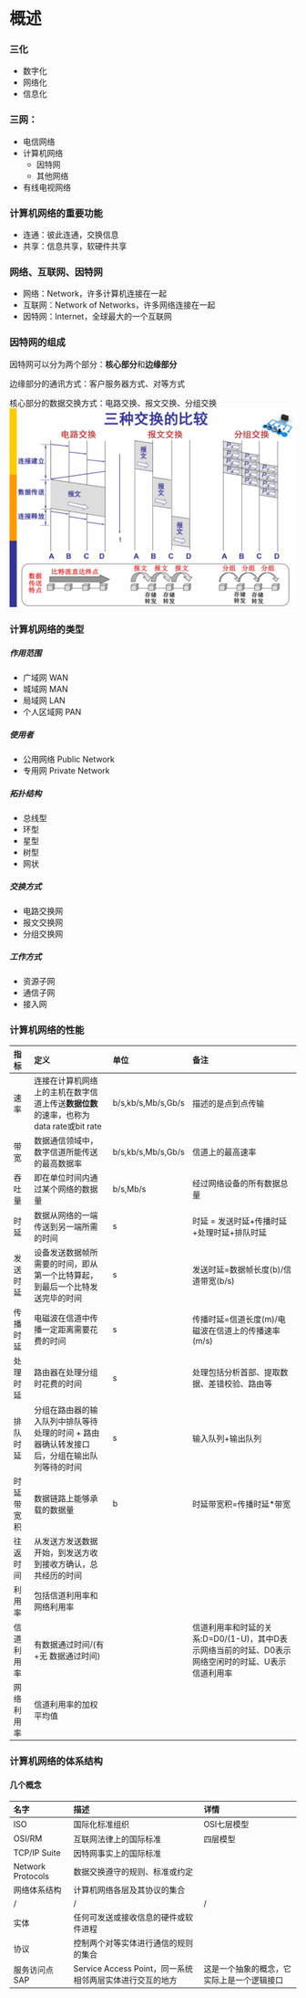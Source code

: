# 概述

### 三化
* 数字化
* 网络化
* 信息化

### 三网：
* 电信网络
* 计算机网络
  * 因特网
  * 其他网络
* 有线电视网络

### 计算机网络的重要功能
* 连通：彼此连通，交换信息
* 共享：信息共享，软硬件共享

### 网络、互联网、因特网
* 网络：Network，许多计算机连接在一起
* 互联网：Network of Networks，许多网络连接在一起
* 因特网：Internet，全球最大的一个互联网

### 因特网的组成
因特网可以分为两个部分：**核心部分**和**边缘部分**

边缘部分的通讯方式：客户服务器方式、对等方式

核心部分的数据交换方式：电路交换、报文交换、分组交换
![0.概述+0001](https://raw.githubusercontent.com/loli0con/picgo/master/images/0.%E6%A6%82%E8%BF%B0%2B0001.jpg%2B2021-01-30-21-12-46?token=AGJT3MNNFEBFAAFPBXNLGWDACVNZA)

### 计算机网络的类型
##### 作用范围
* 广域网 WAN
* 城域网 MAN
* 局域网 LAN
* 个人区域网 PAN
##### 使用者
* 公用网络 Public Network
* 专用网 Private Network
##### 拓扑结构
* 总线型
* 环型
* 星型
* 树型
* 网状
##### 交换方式
* 电路交换网
* 报文交换网
* 分组交换网
##### 工作方式
* 资源子网
* 通信子网
* 接入网

### 计算机网络的性能
|指标|定义|单位|备注|
|:----|:----|:----|:-----|
|速率|连接在计算机网络上的主机在数字信道上传送**数据位数**的速率，也称为data rate或bit rate|b/s,kb/s,Mb/s,Gb/s|描述的是点到点传输|
|带宽|数据通信领域中，数字信道所能传送的最高数据率|b/s,kb/s,Mb/s,Gb/s|信道上的最高速率|
|吞吐量|即在单位时间内通过某个网络的数据量|b/s,Mb/s|经过网络设备的所有数据总量|
|时延|数据从网络的一端传送到另一端所需的时间|s|时延 = 发送时延+传播时延+处理时延+排队时延|
|发送时延|设备发送数据帧所需要的时间，即从第一个比特算起，到最后一个比特发送完毕的时间|s|发送时延=数据帧长度(b)/信道带宽(b/s)|
|传播时延|电磁波在信道中传播一定距离需要花费的时间|s|传播时延=信道长度(m)/电磁波在信道上的传播速率(m/s)|
|处理时延|路由器在处理分组时花费的时间|s|处理包括分析首部、提取数据、差错校验、路由等|
|排队时延|分组在路由器的输入队列中排队等待处理的时间 + 路由器确认转发接口后，分组在输出队列等待的时间|s|输入队列+输出队列|
|时延带宽积|数据链路上能够承载的数据量|b|时延带宽积=传播时延*带宽|
|往返时间|从发送方发送数据开始，到发送方收到接收方确认，总共经历的时间|||
|利用率|包括信道利用率和网络利用率|||
|信道利用率|有数据通过时间/(有+无 数据通过时间)||信道利用率和时延的关系:D=D0/(1-U)，其中D表示网络当前的时延、D0表示网络空闲时的时延、U表示信道利用率|
|网络利用率|信道利用率的加权平均值|||


### 计算机网络的体系结构
#### 几个概念
|名字|描述|详情|
|:----|:----|:----|
|ISO|国际化标准组织|OSI七层模型|
|OSI/RM|互联网法律上的国际标准|四层模型|
|TCP/IP Suite|因特网事实上的国际标准||
|Network Protocols|数据交换遵守的规则、标准或约定||
|网络体系结构|计算机网络各层及其协议的集合||
|/|/|/|
|实体|任何可发送或接收信息的硬件或软件进程||
|协议|控制两个对等实体进行通信的规则的集合||
|服务访问点SAP|Service Access Point，同一系统相邻两层实体进行交互的地方|这是一个抽象的概念，它实际上是一个逻辑接口|